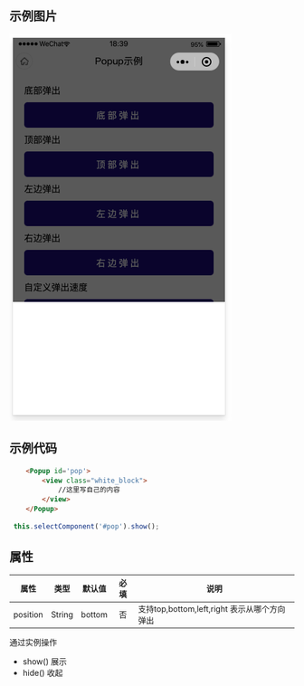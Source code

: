 ## 示例图片

![ex](../assets/popup.png)

## 示例代码
```html
    <Popup id='pop'>
        <view class="white_block">
            //这里写自己的内容
        </view> 
    </Popup>
```
```js
 this.selectComponent('#pop').show();
```

## 属性
|    属性     |  类型  | 默认值 | 必填 | 说明                        |
| :---------: | :----: | :----: | :--: | --------------------------- |
|  position  | String |   bottom     |  否  | 支持top,bottom,left,right 表示从哪个方向弹出 |

通过实例操作

+ show() 展示
+ hide() 收起
